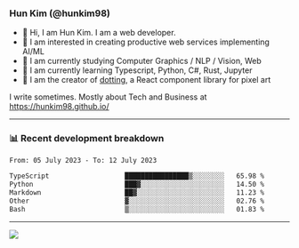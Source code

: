 ### Hun Kim (@hunkim98)

- 👋 Hi, I am Hun Kim. I am a web developer. 
- 🤔 I am interested in creating productive web services implementing AI/ML
- 🔭 I am currently studying Computer Graphics / NLP / Vision, Web 
- 🌱 I am currently learning Typescript, Python, C#, Rust, Jupyter
- 🎨 I am the creator of [dotting](hunkim98.github.io/dotting), a React component library for pixel art

I write sometimes. Mostly about Tech and Business at https://hunkim98.github.io/

---
### 📊 Recent development breakdown
<!--START_SECTION:waka-->

```txt
From: 05 July 2023 - To: 12 July 2023

TypeScript                   ████████████████▒░░░░░░░░   65.98 %
Python                       ███▓░░░░░░░░░░░░░░░░░░░░░   14.50 %
Markdown                     ██▓░░░░░░░░░░░░░░░░░░░░░░   11.23 %
Other                        ▓░░░░░░░░░░░░░░░░░░░░░░░░   02.76 %
Bash                         ▒░░░░░░░░░░░░░░░░░░░░░░░░   01.83 %
```

<!--END_SECTION:waka-->
---

<!-- <div align='center'> -->
  <img align="center" src="https://github-readme-stats.vercel.app/api?username=hunkim98&theme=dark&show_icons=true"/>
<!-- </div> -->
<!--
**hunkim98/hunkim98** is a ✨ _special_ ✨ repository because its `README.md` (this file) appears on your GitHub profile.

Here are some ideas to get you started:

- 🔭 I’m currently working on ...
- 🌱 I’m currently learning ...
- 👯 I’m looking to collaborate on ...
- 🤔 I’m looking for help with ...
- 💬 Ask me about ...
- 📫 How to reach me: ...
- 😄 Pronouns: ...
- ⚡ Fun fact: ...
-->
